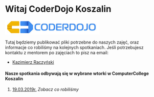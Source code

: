 # Witaj CoderDojo Koszalin
![logo1](https://github.com/coderdojokoszalin/meet/blob/master/images/cd_logo.png)

Tutaj będziemy publikować pliki potrzebne do naszych zajęć, oraz informacje co robiliśmy na kolejnych spotkaniach.
Jeśli potrzebujesz kontaktu z mentorem po zajęciach to pisz na email: 
- [Kazimierz Raczyński](mailto:raczyk@gmail.com)

#### Nasze spotkania odbywają się w wybrane wtorki w ComputerCollege Koszalin
1. [19.03.2019r.](https://github.com/coderdojokoszalin/meet/blob/master/19_03_2019.md) _Zobacz co robiliśmy_


